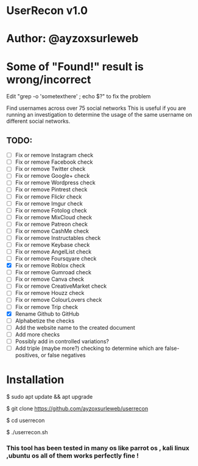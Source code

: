 # UserRecon v1.0
# Author: @ayzoxsurleweb
# 

# Some of "Found!" result is wrong/incorrect
Edit "grep -o 'sometexthere' ; echo $?" to fix the problem

Find usernames across over 75 social networks
This is useful if you are running an investigation to determine the usage of the same username on different social networks.


## TODO:

  - [ ] Fix or remove Instagram check
  - [ ] Fix or remove Facebook check
  - [ ] Fix or remove Twitter check
  - [ ] Fix or remove Google+ check
  - [ ] Fix or remove Wordpress check
  - [ ] Fix or remove Pintrest check
  - [ ] Fix or remove Flickr check
  - [ ] Fix or remove Imgur check
  - [ ] Fix or remove Fotolog check
  - [ ] Fix or remove MixCloud check
  - [ ] Fix or remove Patreon check
  - [ ] Fix or remove CashMe check
  - [ ] Fix or remove Instructables check
  - [ ] Fix or remove Keybase check
  - [ ] Fix or remove AngelList check
  - [ ] Fix or remove Foursqyare check
  - [x] Fix or remove Roblox check
  - [ ] Fix or remove Gumroad check
  - [ ] Fix or remove Canva check
  - [ ] Fix or remove CreativeMarket check
  - [ ] Fix or remove Houzz check
  - [ ] Fix or remove ColourLovers check
  - [ ] Fix or remove Trip check
- [x] Rename Github to GitHub
- [ ] Alphabetize the checks
- [ ] Add the website name to the created document
- [ ] Add more checks
- [ ] Possibly add in controlled variations?
- [ ] Add triple (maybe more?) checking to determine which are false-positives, or false negatives
# Installation 

$ sudo apt update && apt upgrade

$ git clone https://github.com/ayzoxsurleweb/userrecon

$ cd userrecon

$ ./userrecon.sh

### This tool has been tested in many os like parrot os , kali linux ,ubuntu os all of them works perfectly fine  !
